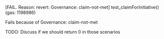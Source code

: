 [FAIL. Reason: revert: Governance: claim-not-met] test_claimForInitiative() (gas: 1198986)

Fails because of Governance: claim-not-met

TODO: Discuss if we should return 0 in those scenarios